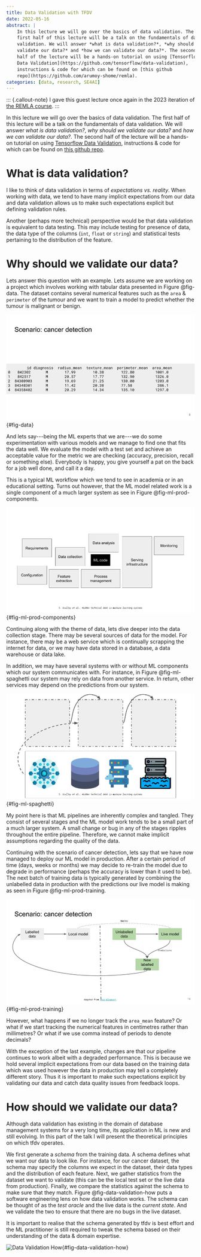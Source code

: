 ```yaml
---
title: Data Validation with TFDV
date: 2022-05-16
abstract: |
    In this lecture we will go over the basics of data validation. The
    first half of this lecture will be a talk on the fundamentals of data
    validation. We will answer *what is data validation?*, *why should we
    validate our data?* and *how we can validate our data?*. The second
    half of the lecture will be a hands-on tutorial on using [Tensorflow
    Data Validation](https://github.com/tensorflow/data-validation),
    instructions & code for which can be found on [this github
    repo](https://github.com/arumoy-shome/remla).
categories: [data, research, SE4AI]
---
```


::: {.callout-note}
I gave this guest lecture once again in the 2023 iteration of [the
REMLA course](https://se.ewi.tudelft.nl/remla/).
:::

In this lecture we will go over the basics of data validation. The
first half of this lecture will be a talk on the fundamentals of data
validation. We will answer *what is data validation?*, *why should we
validate our data?* and *how we can validate our data?*. The second
half of the lecture will be a hands-on tutorial on using [Tensorflow
Data Validation](https://github.com/tensorflow/data-validation),
instructions & code for which can be found on [this github
repo](https://github.com/arumoy-shome/remla).

# What is data validation?

I like to think of data validation in terms of *expectations vs.
reality*. When working with data, we tend to have many implicit
expectations from our data and data validation allows us to make such
expectations explicit but defining validation rules.

Another (perhaps more technical) perspective would be that data
validation is equivalent to data testing. This may include testing for
presence of data, the data type of the columns (`int`, `float` or
`string`) and statistical tests pertaining to the distribution of the
feature.

# Why should we validate our data?

Lets answer this question with an example. Lets assume we are working
on a project which involves working with tabular data presented in
Figure @fig-data. The dataset contains several numerical features such
as the `area` & `perimeter` of the tumour and we want to train a model
to predict whether the tumour is malignant or benign.

![Example dataset](cancer-data.jpg){#fig-data}

And lets say---being the ML experts that we are---we do some
experimentation with various models and we manage to find one that
fits the data well. We evaluate the model with a test set and achieve
an acceptable value for the metric we are checking (accuracy,
precision, recall or something else). Everybody is happy, you give
yourself a pat on the back for a job well done, and call it a day.

This is a typical ML workflow which we tend to see in academia or in
an educational setting. Turns out however, that the ML model related
work is a single component of a much larger system as see in
Figure @fig-ml-prod-components.

![ML Production Components](ml-prod-components.jpg){#fig-ml-prod-components}

Continuing along with the theme of data, lets dive deeper into the
data collection stage. There may be several sources of data for the
model. For instance, there may be a web service which is continually
scrapping the internet for data, or we may have data stored in a
database, a data warehouse or data lake.

In addition, we may have several systems with or without ML components
which our system communicates with. For instance, in
Figure @fig-ml-spaghetti our system may rely on data from another
service. In return, other services may depend on the predictions from
our system.

![ML Spaghetti](ml-spaghetti.jpg){#fig-ml-spaghetti}

My point here is that ML pipelines are inherently complex and tangled.
They consist of several stages and the ML model work tends to be a
small part of a much larger system. A small change or bug in any of
the stages ripples throughout the entire pipeline. Therefore, we
cannot make implicit assumptions regarding the quality of the data.

Continuing with the scenario of cancer detection, lets say that we
have now managed to deploy our ML model in production. After a certain
period of time (days, weeks or months) we may decide to re-train the
model due to degrade in performance (perhaps the accuracy is lower
than it used to be). The next batch of training data is typically
generated by combining the unlabelled data in production with the
predictions our live model is making as seen in
Figure @fig-ml-prod-training.

![ML Production Training](ml-prod-training.jpg){#fig-ml-prod-training}

However, what happens if we no longer track the `area_mean` feature?
Or what if we start tracking the numerical features in centimetres
rather than millimetres? Or what if we use comma instead of periods to
denote decimals?

With the exception of the last example, changes are that our pipeline
continues to work albeit with a degraded performance. This is because
we hold several implicit expectations from our data based on the
training data which was used however the data in production may tell a
completely different story. Thus it is important to make such
expectations explicit by validating our data and catch data quality
issues from feedback loops.

# How should we validate our data?

Although data validation has existing in the domain of database
management systems for a very long time, its application in ML is new
and still evolving. In this part of the talk I will present the
theoretical principles on which tfdv operates.

We first generate a *schema* from the training data. A schema defines
what we want our data to look like. For instance, for our cancer
dataset, the schema may specify the columns we expect in the dataset,
their data types and the distribution of each feature. Next, we gather
statistics from the dataset we want to validate (this can be the local
test set or the live data from production). Finally, we compare the
statistics against the schema to make sure that they match.
Figure @fig-data-validation-how puts a software engineering lens on
how data validation works. The schema can be thought of as the *test
oracle* and the live data is the *current state*. And we validate the
two to ensure that there are no bugs in the live dataset.

It is important to realise that the schema generated by tfdv is best
effort and the ML practitioner is still required to tweak the schema
based on their understanding of the data & domain expertise.

![Data Validation
How](data-validation-how.jpg){#fig-data-validation-how}

